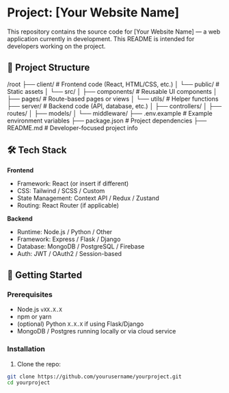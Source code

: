 # Project: [Your Website Name]

This repository contains the source code for [Your Website Name] — a web application currently in development. This README is intended for developers working on the project.

## 📁 Project Structure

/root
├── client/ # Frontend code (React, HTML/CSS, etc.)
│ └── public/ # Static assets
│ └── src/
│ ├── components/ # Reusable UI components
│ ├── pages/ # Route-based pages or views
│ └── utils/ # Helper functions
├── server/ # Backend code (API, database, etc.)
│ ├── controllers/
│ ├── routes/
│ ├── models/
│ └── middleware/
├── .env.example # Example environment variables
├── package.json # Project dependencies
├── README.md # Developer-focused project info


## 🛠 Tech Stack

**Frontend**  
- Framework: React (or insert if different)  
- CSS: Tailwind / SCSS / Custom  
- State Management: Context API / Redux / Zustand  
- Routing: React Router (if applicable)  

**Backend**  
- Runtime: Node.js / Python / Other  
- Framework: Express / Flask / Django  
- Database: MongoDB / PostgreSQL / Firebase  
- Auth: JWT / OAuth2 / Session-based  

## 🚀 Getting Started

### Prerequisites

- Node.js `vXX.X.X`
- npm or yarn
- (optional) Python `X.X.X` if using Flask/Django
- MongoDB / Postgres running locally or via cloud service

### Installation

1. Clone the repo:

```bash
git clone https://github.com/yourusername/yourproject.git
cd yourproject
